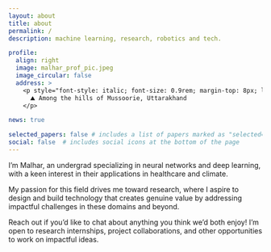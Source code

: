 ```yaml
---
layout: about
title: about
permalink: /
description: machine learning, research, robotics and tech.

profile:
  align: right
  image: malhar_prof_pic.jpeg
  image_circular: false
  address: >
    <p style="font-style: italic; font-size: 0.9rem; margin-top: 8px; line-height: 1.4; color: #6c757d !important;" class="dark:text-gray-400">
      ⛰️ Among the hills of Mussoorie, Uttarakhand
    </p>

news: true

selected_papers: false # includes a list of papers marked as "selected={true}"
social: false  # includes social icons at the bottom of the page
---
```

I’m Malhar, an undergrad specializing in neural networks and deep learning, with a keen interest in their applications in healthcare and climate.

My passion for this field drives me toward research, where I aspire to design and build technology that creates genuine value by addressing impactful challenges in these domains and beyond.

Reach out if you’d like to chat about anything you think we’d both enjoy! I’m open to research internships, project collaborations, and other opportunities to work on impactful ideas.
